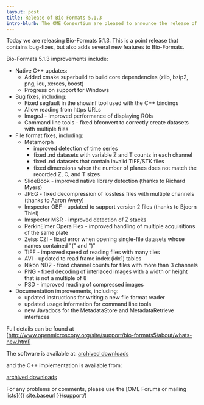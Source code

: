 ```yaml
---
layout: post
title: Release of Bio-Formats 5.1.3
intro-blurb: The OME Consortium are pleased to announce the release of Bio-Formats 5.1.3
---
```

Today we are releasing Bio-Formats 5.1.3. This is a point release that contains bug-fixes, but also adds several new features to Bio-Formats.

Bio-Formats 5.1.3 improvements include:

* Native C++ updates:
    * Added cmake superbuild to build core dependencies (zlib, bzip2, png, icu, xerces, boost)
    * Progress on support for Windows
* Bug fixes, including:
    * Fixed segfault in the showinf tool used with the C++ bindings
    * Allow reading from https URLs
    * ImageJ - improved performance of displaying ROIs
    * Command line tools - fixed bfconvert to correctly create datasets with multiple files
* File format fixes, including:
    * Metamorph
        - improved detection of time series
        - fixed .nd datasets with variable Z and T counts in each channel
        - fixed .nd datasets that contain invalid TIFF/STK files
        - fixed dimensions when the number of planes does not match the recorded Z, C, and T sizes
    * SlideBook - improved native library detection (thanks to Richard Myers)
    * JPEG - fixed decompression of lossless files with multiple channels (thanks to Aaron Avery)
    * Imspector OBF - updated to support version 2 files (thanks to Bjoern Thiel)
    * Imspector MSR - improved detection of Z stacks
    * PerkinElmer Opera Flex - improved handling of multiple acquisitions of the same plate
    * Zeiss CZI - fixed error when opening single-file datasets whose names contained "(" and ")"
    * TIFF - improved speed of reading files with many tiles
    * AVI - updated to read frame index (idx1) tables
    * Nikon ND2 - fixed channel counts for files with more than 3 channels
    * PNG - fixed decoding of interlaced images with a width or height that is not a multiple of 8
    * PSD - improved reading of compressed images
* Documentation improvements, including:
    * updated instructions for writing a new file format reader
    * updated usage information for command line tools
    * new Javadocs for the MetadataStore and MetadataRetrieve interfaces


Full details can be found at [http://www.openmicroscopy.org/site/support/bio-formats5/about/whats-new.html]

The software is available at:
[archived downloads](http://downloads.openmicroscopy.org/bio-formats/5.1.3)

and the C++ implementation is available from:

[archived downloads](http://downloads.openmicroscopy.org/bio-formats-cpp/5.1.3/)

For any problems or comments, please use the [OME Forums or mailing lists]({{ site.baseurl }}/support/)

